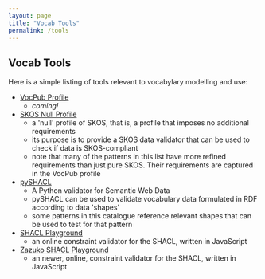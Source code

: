 ```yaml
---
layout: page
title: "Vocab Tools"
permalink: /tools
---
```

## Vocab Tools

Here is a simple listing of tools relevant to vocabylary modelling and use:

* [VocPub Profile]()
    * _coming!_
* [SKOS Null Profile]()
    * a 'null' profile of SKOS, that is, a profile that imposes no additional requirements
    * its purpose is to provide a SKOS data validator that can be used to check if data is SKOS-compliant
    * note that many of the patterns in this list have more refined requirements than just pure SKOS. Their requirements are captured in the VocPub profile
* [pySHACL](https://github.com/RDFLib/pySHACL)
    * A Python validator for Semantic Web Data
    * pySHACL can be used to validate vocabulary data formulated in RDF according to data 'shapes'
    * some patterns in this catalogue reference relevant shapes that can be used to test for that pattern
* [SHACL Playground](https://shacl.org/playground/)
    * an online constraint validator for the SHACL, written in JavaScript
* [Zazuko SHACL Playground](https://shacl-playground.zazuko.com/)
    * an newer, online, constraint validator for the SHACL, written in JavaScript